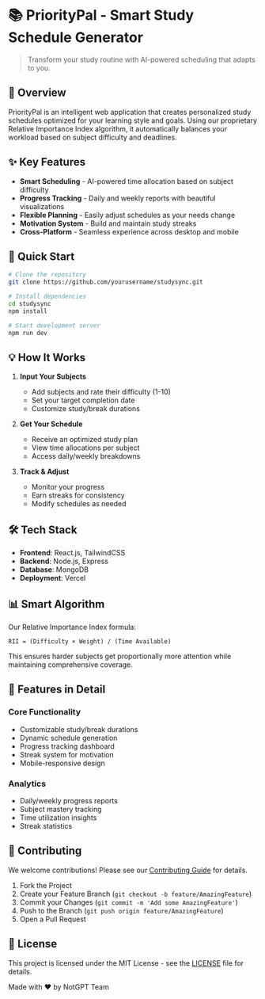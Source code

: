 # 📚 PriorityPal - Smart Study Schedule Generator

> Transform your study routine with AI-powered scheduling that adapts to you.

## 🌟 Overview

PriorityPal is an intelligent web application that creates personalized study schedules optimized for your learning style and goals. Using our proprietary Relative Importance Index algorithm, it automatically balances your workload based on subject difficulty and deadlines.

## ✨ Key Features

- **Smart Scheduling** - AI-powered time allocation based on subject difficulty
- **Progress Tracking** - Daily and weekly reports with beautiful visualizations
- **Flexible Planning** - Easily adjust schedules as your needs change
- **Motivation System** - Build and maintain study streaks
- **Cross-Platform** - Seamless experience across desktop and mobile

## 🚀 Quick Start

```bash
# Clone the repository
git clone https://github.com/yourusername/studysync.git

# Install dependencies
cd studysync
npm install

# Start development server
npm run dev
```

## 💡 How It Works

1. **Input Your Subjects**
   - Add subjects and rate their difficulty (1-10)
   - Set your target completion date
   - Customize study/break durations

2. **Get Your Schedule**
   - Receive an optimized study plan
   - View time allocations per subject
   - Access daily/weekly breakdowns

3. **Track & Adjust**
   - Monitor your progress
   - Earn streaks for consistency
   - Modify schedules as needed

## 🛠 Tech Stack

- **Frontend**: React.js, TailwindCSS
- **Backend**: Node.js, Express
- **Database**: MongoDB
- **Deployment**: Vercel

## 📊 Smart Algorithm

Our Relative Importance Index formula:
```
RII = (Difficulty × Weight) / (Time Available)
```
This ensures harder subjects get proportionally more attention while maintaining comprehensive coverage.

## 🎯 Features in Detail

### Core Functionality
- Customizable study/break durations
- Dynamic schedule generation
- Progress tracking dashboard
- Streak system for motivation
- Mobile-responsive design

### Analytics
- Daily/weekly progress reports
- Subject mastery tracking
- Time utilization insights
- Streak statistics

## 🤝 Contributing

We welcome contributions! Please see our [Contributing Guide](CONTRIBUTING.md) for details.

1. Fork the Project
2. Create your Feature Branch (`git checkout -b feature/AmazingFeature`)
3. Commit your Changes (`git commit -m 'Add some AmazingFeature'`)
4. Push to the Branch (`git push origin feature/AmazingFeature`)
5. Open a Pull Request

## 📝 License

This project is licensed under the MIT License - see the [LICENSE](LICENSE) file for details.


Made with ❤️ by NotGPT Team
